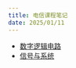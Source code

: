 ```yaml
---
title: 电信课程笔记
date: 2025/01/11
---
```


- [数字逻辑电路](/notebook/ie/de)
- [信号与系统](/notebook/ie/signals-and-systems)
